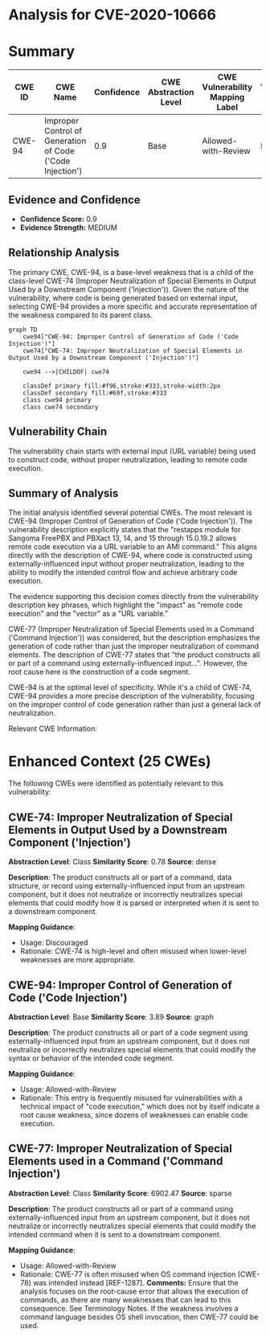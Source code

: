 # Analysis for CVE-2020-10666

# Summary
| CWE ID | CWE Name | Confidence | CWE Abstraction Level | CWE Vulnerability Mapping Label | CWE-Vulnerability Mapping Notes |
|---|---|---|---|---|---|
| CWE-94 | Improper Control of Generation of Code ('Code Injection') | 0.9 | Base | Allowed-with-Review | Primary CWE |

## Evidence and Confidence

*   **Confidence Score:** 0.9
*   **Evidence Strength:** MEDIUM

## Relationship Analysis
The primary CWE, CWE-94, is a base-level weakness that is a child of the class-level CWE-74 (Improper Neutralization of Special Elements in Output Used by a Downstream Component ('Injection')). Given the nature of the vulnerability, where code is being generated based on external input, selecting CWE-94 provides a more specific and accurate representation of the weakness compared to its parent class.

```mermaid
graph TD
    cwe94["CWE-94: Improper Control of Generation of Code ('Code Injection')"]
    cwe74["CWE-74: Improper Neutralization of Special Elements in Output Used by a Downstream Component ('Injection')"]

    cwe94 -->|CHILDOF| cwe74

    classDef primary fill:#f96,stroke:#333,stroke-width:2px
    classDef secondary fill:#69f,stroke:#333
    class cwe94 primary
    class cwe74 secondary
```

## Vulnerability Chain
The vulnerability chain starts with external input (URL variable) being used to construct code, without proper neutralization, leading to remote code execution.

## Summary of Analysis
The initial analysis identified several potential CWEs. The most relevant is CWE-94 (Improper Control of Generation of Code ('Code Injection')). The vulnerability description explicitly states that the "restapps module for Sangoma FreePBX and PBXact 13, 14, and 15 through 15.0.19.2 allows remote code execution via a URL variable to an AMI command." This aligns directly with the description of CWE-94, where code is constructed using externally-influenced input without proper neutralization, leading to the ability to modify the intended control flow and achieve arbitrary code execution.

The evidence supporting this decision comes directly from the vulnerability description key phrases, which highlight the "impact" as "remote code execution" and the "vector" as a "URL variable."

CWE-77 (Improper Neutralization of Special Elements used in a Command ('Command Injection')) was considered, but the description emphasizes the generation of code rather than just the improper neutralization of command elements. The description of CWE-77 states that "the product constructs all or part of a command using externally-influenced input...". However, the root cause here is the construction of a code segment.

CWE-94 is at the optimal level of specificity. While it's a child of CWE-74, CWE-94 provides a more precise description of the vulnerability, focusing on the improper control of code generation rather than just a general lack of neutralization.

Relevant CWE Information:

# Enhanced Context (25 CWEs)
The following CWEs were identified as potentially relevant to this vulnerability:

## CWE-74: Improper Neutralization of Special Elements in Output Used by a Downstream Component ('Injection')
**Abstraction Level**: Class
**Similarity Score**: 0.78
**Source**: dense

**Description**:
The product constructs all or part of a command, data structure, or record using externally-influenced input from an upstream component, but it does not neutralize or incorrectly neutralizes special elements that could modify how it is parsed or interpreted when it is sent to a downstream component.

**Mapping Guidance**:
- Usage: Discouraged
- Rationale: CWE-74 is high-level and often misused when lower-level weaknesses are more appropriate.

## CWE-94: Improper Control of Generation of Code ('Code Injection')
**Abstraction Level**: Base
**Similarity Score**: 3.89
**Source**: graph

**Description**:
The product constructs all or part of a code segment using externally-influenced input from an upstream component, but it does not neutralize or incorrectly neutralizes special elements that could modify the syntax or behavior of the intended code segment.

**Mapping Guidance**:
- Usage: Allowed-with-Review
- Rationale: This entry is frequently misused for vulnerabilities with a technical impact of "code execution," which does not by itself indicate a root cause weakness, since dozens of weaknesses can enable code execution.

## CWE-77: Improper Neutralization of Special Elements used in a Command ('Command Injection')
**Abstraction Level**: Class
**Similarity Score**: 6902.47
**Source**: sparse

**Description**:
The product constructs all or part of a command using externally-influenced input from an upstream component, but it does not neutralize or incorrectly neutralizes special elements that could modify the intended command when it is sent to a downstream component.

**Mapping Guidance**:
- Usage: Allowed-with-Review
- Rationale: CWE-77 is often misused when OS command injection (CWE-78) was intended instead [REF-1287].
**Comments:** Ensure that the analysis focuses on the root-cause error that allows the execution of commands, as there are many weaknesses that can lead to this consequence. See Terminology Notes. If the weakness involves a command language besides OS shell invocation, then CWE-77 could be used.